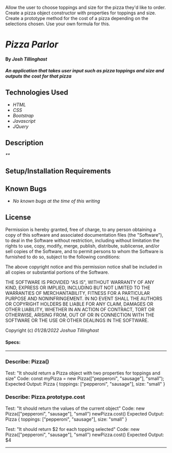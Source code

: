 Allow the user to choose toppings and size for the pizza they'd like to order.
Create a pizza object constructor with properties for toppings and size.
Create a prototype method for the cost of a pizza depending on the selections chosen. Use your own formula for this.













# _Pizza Parlor_

#### By _**Josh Tillinghast**_

#### _An application that takes user input such as pizza toppings and size and outputs the cost for that pizza_

## Technologies Used

* _HTML_
* _CSS_
* _Bootstrap_
* _Javascript_
* _JQuery_

## Description

_**_

## Setup/Installation Requirements

<!-- * _Simply download all files and folders, then open up index.html on your favorite browser. Then simply fill the form out, press submit, and a price will print on the screen. To do it again, press the reset button and the fields will return to their default state._ -->




## Known Bugs

* _No known bugs at the time of this writing_


## License

Permission is hereby granted, free of charge, to any person obtaining a copy of this software and associated documentation files (the "Software"), to deal in the Software without restriction, including without limitation the rights to use, copy, modify, merge, publish, distribute, sublicense, and/or sell copies of the Software, and to permit persons to whom the Software is furnished to do so, subject to the following conditions:

The above copyright notice and this permission notice shall be included in all copies or substantial portions of the Software.

THE SOFTWARE IS PROVIDED "AS IS", WITHOUT WARRANTY OF ANY KIND, EXPRESS OR IMPLIED, INCLUDING BUT NOT LIMITED TO THE WARRANTIES OF MERCHANTABILITY, FITNESS FOR A PARTICULAR PURPOSE AND NONINFRINGEMENT. IN NO EVENT SHALL THE AUTHORS OR COPYRIGHT HOLDERS BE LIABLE FOR ANY CLAIM, DAMAGES OR OTHER LIABILITY, WHETHER IN AN ACTION OF CONTRACT, TORT OR OTHERWISE, ARISING FROM, OUT OF OR IN CONNECTION WITH THE SOFTWARE OR THE USE OR OTHER DEALINGS IN THE SOFTWARE.

Copyright (c) _01/28/2022_ _Joshua Tillinghast_
#### Specs:
---------------------------------------------------------------------------------------------
### Describe: Pizza()

Test: "It should return a Pizza object with two properties for toppings and size"
Code: const myPizza = new Pizza(["pepperoni", "sausage"], "small");
Expected Output: Pizza { toppings: ["pepperoni", "sausage"], size: "small" }

### Describe: Pizza.prototype.cost

Test: "It should return the values of the current object"
Code: new Pizza(["pepperoni", "sausage"], "small")
      newPizza.cost()
Expected Output: Pizza { toppings: ["pepperoni", "sausage"], size: "small" }

Test: "It should return $2 for each topping selected"
Code: new Pizza(["pepperoni", "sausage"], "small")
      newPizza.cost()
Expected Output: $4




----------------------------------------------------------------------------------------------------







